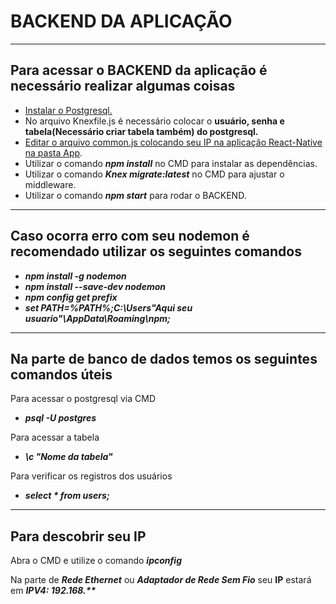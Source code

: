 # **BACKEND DA APLICAÇÃO**

***

## **Para acessar o BACKEND da aplicação é necessário realizar algumas coisas**

* [Instalar o Postgresql.](https://www.postgresql.org/download/)
* No arquivo Knexfile.js é necessário colocar o **usuário, senha e tabela(Necessário criar tabela também) do postgresql.**
* [Editar o arquivo common.js colocando seu IP na aplicação React-Native na pasta App](https://bitbucket.org/xrundevelopment/tcc/src/master/). 
* Utilizar o comando ***npm install*** no CMD para instalar as dependências.
* Utilizar o comando ***Knex migrate:latest*** no CMD para ajustar o middleware.
* Utilizar o comando ***npm start*** para rodar o BACKEND.
***
## **Caso ocorra erro com seu nodemon é recomendado utilizar os seguintes comandos**

* ***npm install -g nodemon***
* ***npm install --save-dev nodemon***
* ***npm config get prefix***
* ___set PATH=%PATH%;C:\Users\"Aqui seu usuario"\AppData\Roaming\npm;___
  
***
## **Na parte de banco de dados temos os seguintes comandos úteis**
Para acessar o postgresql via CMD


* ___psql -U postgres___
 
 Para acessar a tabela


* ___\c "Nome da tabela"___


Para verificar os registros dos usuários


*  ___select * from users;___
  
***
## **Para descobrir seu IP**

 Abra o CMD e utilize o comando ***ipconfig***


Na parte de ***Rede Ethernet*** ou ***Adaptador de Rede Sem Fio*** seu **IP** estará em ___IPV4: 192.168.**___